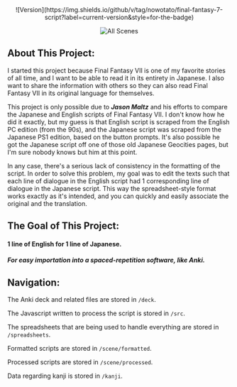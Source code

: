 <center>
![Version](https://img.shields.io/github/v/tag/nowotato/final-fantasy-7-script?label=current-version&style=for-the-badge)

![All Scenes](https://img.shields.io/github/milestones/progress-percent/nowotato/final-fantasy-7-script/1?label=script-completion&style=for-the-badge)
</center>

About This Project:
---
I started this project because Final Fantasy VII is one of my favorite stories of all time, and I want to be able to read it in its entirety in Japanese. I also want to share the information with others so they can also read Final Fantasy VII in its original language for themselves.

This project is only possible due to ***Jason Maltz*** and his efforts to compare the Japanese and English scripts of Final Fantasy VII. I don't know how he did it exactly, but my guess is that English script is scraped from the English PC edition (from the 90s), and the Japanese script was scraped from the Japanese PS1 edition, based on the button prompts. It's also possible he got the Japanese script off one of those old Japanese Geocities pages, but I'm sure nobody knows but him at this point.

In any case, there's a serious lack of consistency in the formatting of the script. In order to solve this problem, my goal was to edit the texts such that each line of dialogue in the English script had 1 corresponding line of dialogue in the Japanese script. This way the spreadsheet-style format works exactly as it's intended, and you can quickly and easily associate the original and the translation.

The Goal of This Project:
---

#### **1 line of English for 1 line of Japanese.**
##### For easy importation into a spaced-repetition software, like Anki.


Navigation:
---
The Anki deck and related files are stored in `/deck`.

The Javascript written to process the script is stored in `/src`.

The spreadsheets that are being used to handle everything are stored in `/spreadsheets`.

Formatted scripts are stored in `/scene/formatted`.

Processed scripts are stored in `/scene/processed`.

Data regarding kanji is stored in `/kanji`.